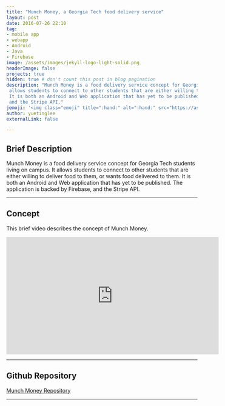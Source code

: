 ```yaml
---
title: "Munch Money, a Georgia Tech food delivery service"
layout: post
date: 2016-07-26 22:10
tag:
- mobile app
- webapp 
- Android
- Java
- Firebase
image: /assets/images/jekyll-logo-light-solid.png
headerImage: false
projects: true
hidden: true # don't count this post in blog pagination
description: "Munch Money is a food delivery service concept for Georgia Tech students living on campus. It 
 allows students to connect to other students that are either willing to deliver food to them, or wants food delivered to them. 
 It is both an Android and Web application that has yet to be published. The application is backed by Firebase, 
 and the Stripe API."
jemoji: '<img class="emoji" title=":hand:" alt=":hand:" src="https://assets.github.com/images/icons/emoji/unicode/1f481.png" height="20" width="20" align="absmiddle">'
author: yuetinglee
externalLink: false

---
```


## Brief Description
Munch Money is a food delivery service concept for Georgia Tech students living on campus. It 
 allows students to connect to other students that are either willing to deliver food to them, or wants food delivered to them. 
 It is both an Android and Web application that has yet to be published. The application is backed by Firebase, 
 and the Stripe API.
 
---
 
## Concept
This brief video describes the concept of Munch Money. 

<iframe width="560" height="310" src="https://www.youtube.com/embed/DkbeVPSr54Y" frameborder="0" allowfullscreen></iframe>

---

## Github Repository

[Munch Money Repository](https://github.com/yuetinggg/GTFoodDelivery)

---

